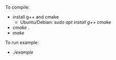 To compile:
- install g++ and cmake
    - Ubuntu/Debian: *sudo apt install g++ cmake*
- *cmake .*
- *make*

To run example:
- *./example*
